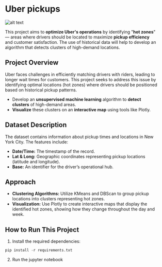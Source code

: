 # Uber pickups

![alt text](https://upload.wikimedia.org/wikipedia/commons/thumb/5/58/Uber_logo_2018.svg/320px-Uber_logo_2018.svg.png)

This project aims to **optimize Uber's operations** by identifying "**hot zones**" — areas where drivers should be located to maximize **pickup efficiency** and customer satisfaction. The use of historical data will help to develop an algorithm that detects clusters of high-demand locations.

## Project Overview

Uber faces challenges in efficiently matching drivers with riders, leading to longer wait times for customers. This project seeks to address this issue by identifying optimal locations (hot zones) where drivers should be positioned based on historical pickup patterns. 

- Develop an **unsupervised machine learning** algorithm to **detect clusters** of high-demand areas.
- **Visualize** these clusters on an **interactive map** using tools like Plotly.
     
      
## Dataset Description

The dataset contains information about pickup times and locations in New York City. The features include:  

- **Date/Time:** The timestamp of the record.
- **Lat & Long:** Geographic coordinates representing pickup locations (latitude and longitude).
- **Base:** An identifier for the driver’s operational hub.

## Approach 

- **Clustering Algorithms:** Utilize KMeans and DBScan to group pickup locations into clusters representing hot zones.
- **Visualization:** Use Plotly to create interactive maps that display the identified hot zones, showing how they change throughout the day and week.


## How to Run This Project

1. Install the required dependencies:

```python
pip install -r requirements.txt
```
2. Run the jupyter notebook